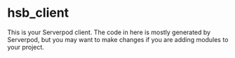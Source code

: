 # hsb_client

This is your Serverpod client. The code in here is mostly generated by
Serverpod, but you may want to make changes if you are adding modules to your
project.
